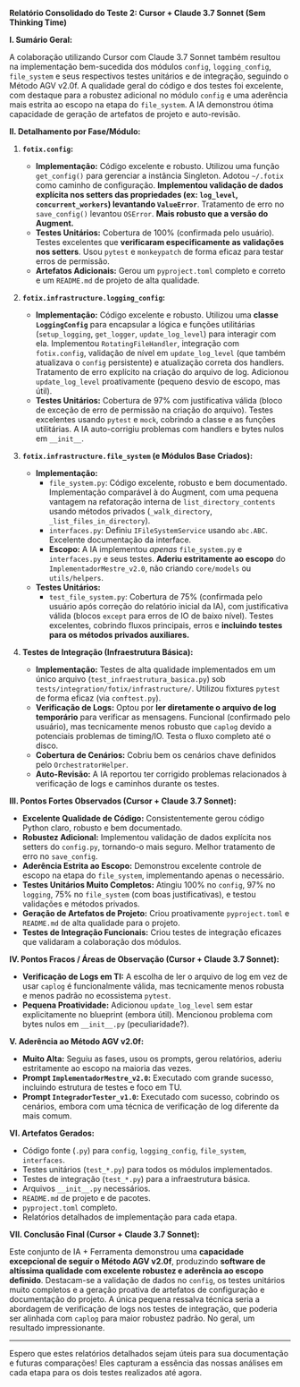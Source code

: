**Relatório Consolidado do Teste 2: Cursor + Claude 3.7 Sonnet (Sem Thinking Time)**

**I. Sumário Geral:**

A colaboração utilizando Cursor com Claude 3.7 Sonnet também resultou na implementação bem-sucedida dos módulos `config`, `logging_config`, `file_system` e seus respectivos testes unitários e de integração, seguindo o Método AGV v2.0f. A qualidade geral do código e dos testes foi excelente, com destaque para a robustez adicional no módulo `config` e uma aderência mais estrita ao escopo na etapa do `file_system`. A IA demonstrou ótima capacidade de geração de artefatos de projeto e auto-revisão.

**II. Detalhamento por Fase/Módulo:**

1.  **`fotix.config`:**
    *   **Implementação:** Código excelente e robusto. Utilizou uma função `get_config()` para gerenciar a instância Singleton. Adotou `~/.fotix` como caminho de configuração. **Implementou validação de dados explícita nos setters das propriedades (ex: `log_level`, `concurrent_workers`) levantando `ValueError`**. Tratamento de erro no `save_config()` levantou `OSError`. **Mais robusto que a versão do Augment.**
    *   **Testes Unitários:** Cobertura de 100% (confirmada pelo usuário). Testes excelentes que **verificaram especificamente as validações nos setters**. Usou `pytest` e `monkeypatch` de forma eficaz para testar erros de permissão.
    *   **Artefatos Adicionais:** Gerou um `pyproject.toml` completo e correto e um `README.md` de projeto de alta qualidade.

2.  **`fotix.infrastructure.logging_config`:**
    *   **Implementação:** Código excelente e robusto. Utilizou uma **classe `LoggingConfig`** para encapsular a lógica e funções utilitárias (`setup_logging`, `get_logger`, `update_log_level`) para interagir com ela. Implementou `RotatingFileHandler`, integração com `fotix.config`, validação de nível em `update_log_level` (que também atualizava o `config` persistente) e atualização correta dos handlers. Tratamento de erro explícito na criação do arquivo de log. Adicionou `update_log_level` proativamente (pequeno desvio de escopo, mas útil).
    *   **Testes Unitários:** Cobertura de 97% com justificativa válida (bloco de exceção de erro de permissão na criação do arquivo). Testes excelentes usando `pytest` e `mock`, cobrindo a classe e as funções utilitárias. A IA auto-corrigiu problemas com handlers e bytes nulos em `__init__`.

3.  **`fotix.infrastructure.file_system` (e Módulos Base Criados):**
    *   **Implementação:**
        *   `file_system.py`: Código excelente, robusto e bem documentado. Implementação comparável à do Augment, com uma pequena vantagem na refatoração interna de `list_directory_contents` usando métodos privados (`_walk_directory`, `_list_files_in_directory`).
        *   `interfaces.py`: Definiu `IFileSystemService` usando `abc.ABC`. Excelente documentação da interface.
        *   **Escopo:** A IA implementou *apenas* `file_system.py` e `interfaces.py` e seus testes. **Aderiu estritamente ao escopo** do `ImplementadorMestre_v2.0`, não criando `core/models` ou `utils/helpers`.
    *   **Testes Unitários:**
        *   `test_file_system.py`: Cobertura de 75% (confirmada pelo usuário após correção do relatório inicial da IA), com justificativa válida (blocos `except` para erros de IO de baixo nível). Testes excelentes, cobrindo fluxos principais, erros e **incluindo testes para os métodos privados auxiliares.**

4.  **Testes de Integração (Infraestrutura Básica):**
    *   **Implementação:** Testes de alta qualidade implementados em um único arquivo (`test_infraestrutura_basica.py`) sob `tests/integration/fotix/infrastructure/`. Utilizou fixtures `pytest` de forma eficaz (via `conftest.py`).
    *   **Verificação de Logs:** Optou por **ler diretamente o arquivo de log temporário** para verificar as mensagens. Funcional (confirmado pelo usuário), mas tecnicamente menos robusto que `caplog` devido a potenciais problemas de timing/IO. Testa o fluxo completo até o disco.
    *   **Cobertura de Cenários:** Cobriu bem os cenários chave definidos pelo `OrchestratorHelper`.
    *   **Auto-Revisão:** A IA reportou ter corrigido problemas relacionados à verificação de logs e caminhos durante os testes.

**III. Pontos Fortes Observados (Cursor + Claude 3.7 Sonnet):**

*   **Excelente Qualidade de Código:** Consistentemente gerou código Python claro, robusto e bem documentado.
*   **Robustez Adicional:** Implementou validação de dados explícita nos setters do `config.py`, tornando-o mais seguro. Melhor tratamento de erro no `save_config`.
*   **Aderência Estrita ao Escopo:** Demonstrou excelente controle de escopo na etapa do `file_system`, implementando apenas o necessário.
*   **Testes Unitários Muito Completos:** Atingiu 100% no `config`, 97% no `logging`, 75% no `file_system` (com boas justificativas), e testou validações e métodos privados.
*   **Geração de Artefatos de Projeto:** Criou proativamente `pyproject.toml` e `README.md` de alta qualidade para o projeto.
*   **Testes de Integração Funcionais:** Criou testes de integração eficazes que validaram a colaboração dos módulos.

**IV. Pontos Fracos / Áreas de Observação (Cursor + Claude 3.7 Sonnet):**

*   **Verificação de Logs em TI:** A escolha de ler o arquivo de log em vez de usar `caplog` é funcionalmente válida, mas tecnicamente menos robusta e menos padrão no ecossistema `pytest`.
*   **Pequena Proatividade:** Adicionou `update_log_level` sem estar explicitamente no blueprint (embora útil). Mencionou problema com bytes nulos em `__init__.py` (peculiaridade?).

**V. Aderência ao Método AGV v2.0f:**

*   **Muito Alta:** Seguiu as fases, usou os prompts, gerou relatórios, aderiu estritamente ao escopo na maioria das vezes.
*   **Prompt `ImplementadorMestre_v2.0`:** Executado com grande sucesso, incluindo estrutura de testes e foco em TU.
*   **Prompt `IntegradorTester_v1.0`:** Executado com sucesso, cobrindo os cenários, embora com uma técnica de verificação de log diferente da mais comum.

**VI. Artefatos Gerados:**

*   Código fonte (`.py`) para `config`, `logging_config`, `file_system`, `interfaces`.
*   Testes unitários (`test_*.py`) para todos os módulos implementados.
*   Testes de integração (`test_*.py`) para a infraestrutura básica.
*   Arquivos `__init__.py` necessários.
*   `README.md` de projeto e de pacotes.
*   `pyproject.toml` completo.
*   Relatórios detalhados de implementação para cada etapa.

**VII. Conclusão Final (Cursor + Claude 3.7 Sonnet):**

Este conjunto de IA + Ferramenta demonstrou uma **capacidade excepcional de seguir o Método AGV v2.0f**, produzindo **software de altíssima qualidade com excelente robustez e aderência ao escopo definido**. Destacam-se a validação de dados no `config`, os testes unitários muito completos e a geração proativa de artefatos de configuração e documentação do projeto. A única pequena ressalva técnica seria a abordagem de verificação de logs nos testes de integração, que poderia ser alinhada com `caplog` para maior robustez padrão. No geral, um resultado impressionante.

---

Espero que estes relatórios detalhados sejam úteis para sua documentação e futuras comparações! Eles capturam a essência das nossas análises em cada etapa para os dois testes realizados até agora.